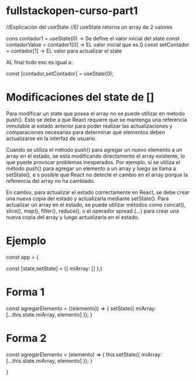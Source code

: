 # fullstackopen-curso-part1

  //Explicación del useState
  //El useState retorna un array de 2 valores
  
  cons contador1 = useState(0) -> Se define el valor inicial del state
  const contadorValue = contador1[0] -> EL valor inicial que es 0
  const setContador = contador[1] -> EL valor para actualizar el state

  AL final todo eso es igual a:
    
  const [contador,setContador] = useState(0);

# Modificaciones del state de []

  Para modificar un state que posea el array no se puede utilizar en metodo push().
  Esto se debe a que React requiere que se mantenga una referencia inmutable al estado 
  anterior para poder realizar las actualizaciones y comparaciones necesarias 
  para determinar qué elementos deben actualizarse en la interfaz de usuario.

  Cuando se utiliza el método push() para agregar un nuevo elemento a un array 
  en el estado, se está modificando directamente el array existente, lo que 
  puede provocar problemas inesperados. Por ejemplo, si se utiliza el método 
  push() para agregar un elemento a un array y luego se llama a setState(), e
  s posible que React no detecte el cambio en el array porque la referencia del 
  array no ha cambiado.

  En cambio, para actualizar el estado correctamente en React, se debe crear
  una nueva copia del estado y actualizarla mediante setState(). Para actualizar 
  un array en el estado, se puede utilizar métodos como concat(), slice(), map(), 
  filter(), reduce(), o el operador spread (...) para crear una nueva copia del
    array y luego actualizarla en el estado.

# Ejemplo

const app = {

  const [state,setState] = ({
    miArray: []
  };)

  # Forma 1

  const agregarElemento = ({elemento}) => {
    setState({
      miArray: [...this.state.miArray, elemento]
    });
  }

  # Forma 2

  const agregarElemento = (elemento) => {
    this.setState({
      miArray: [...this.state.miArray, elemento]
    });
  }

}






